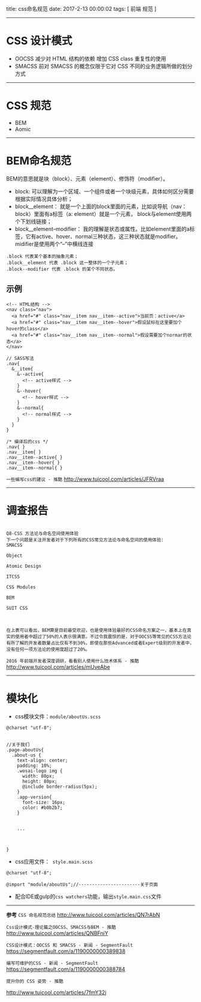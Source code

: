 title: css命名规范
date: 2017-2-13 00:00:02
tags: [ 前端 规范 ]


---
# CSS 设计模式
- OOCSS
减少对 HTML 结构的依赖
增加 CSS class 重复性的使用
- SMACSS
前对 SMACSS 的概念仅限于它对 CSS 不同的业务逻辑所做的划分方式



---
# CSS 规范
- BEM
- Aomic


---
# BEM命名规范

BEM的意思就是块（block）、元素（element）、修饰符（modifier）。


- block: 
可以理解为一个区域、一个组件或者一个块级元素，具体如何区分需要根据实际情况具体分析；
- block__element： 
就是一个上面的block里面的元素，比如说导航（nav：block）里面有a标签（a: element）就是一个元素， block与element使用两个下划线链接；
- block__element–modifier： 
我的理解是状态或属性。比如element里面的a标签，它有active、hover、normal三种状态，这三种状态就是modifier。midifier是使用两个“–”中横线连接


```
.block 代表某个基本的抽象元素；
.block__element 代表 .block 这一整体的一个子元素；
.block--modifier 代表 .block 的某个不同状态。
```


## 示例
```
<!-- HTML结构 -->
<nav class="nav">
  <a href="#" class="nav__item nav__item--active">当前页：active</a>
  <a href="#" class="nav__item nav__item--hover">假设鼠标在这里要加个hover的class</a>
  <a href="#" class="nav__item nav__item--normal">假设需要加个normar的状态</a>
</nav>
```
```
// SASS写法
.nav{
  &__item{
    &--active{
      <!-- active样式 -->
    }
    &--hover{
      <!-- hover样式 -->
    }
    &--normal{
      <!-- normal样式 -->
    }
  }
}
```
```
/* 编译后的css */
.nav{ }
.nav__item{ }
.nav__item--active{ }
.nav__item--hover{ }
.nav__item--normal{ }
```


`一些编写css的建议 - 推酷`
http://www.tuicool.com/articles/JFRVraa


---
# 调查报告
```

Q8-CSS 方法论与命名空间使用体验
下一个问题是关注开发者对于下列所有的CSS常见方法论与命名空间的使用体验:
SMACSS

Object 

Atomic Design

ITCSS

CSS Modules

BEM

SUIT CSS



在上表可以看出，BEM算是目前最受欢迎，也是使用体验最好的CSS命名方案之一，基本上在真实的使用者中超过了50%的人表示很满意。不过令我震惊的是，对于OOCSS等常见的CSS方法论有所了解的开发者数量占比仅有不到30%，即使在那些Advanced或者Expert级别的开发者中，没有任何一项方法论的使用度超过了20%。
```

`2016 年前端开发者深度调研，看看别人使用什么技术体系 - 推酷`
http://www.tuicool.com/articles/mUveAbe


---


# 模块化
- css模块文件：`module/aboutUs.scss`

```
@charset "utf-8";


//关于我们
.page-aboutUs{
  .about-us {
    text-align: center;
    padding: 10%;
    .wosai-logo img {
      width: 80px;
      height: 80px;
      @include border-radius(5px);
    }
    .app-version{
      font-size: 16px;
      color: #b0b2b7;
    }
    

    ...



}
```
-  css应用文件：` style.main.scss`
```
@charset "utf-8";

@import "module/aboutUs";//-----------------------关于页面

```
- 配合IDE或gulp的`css watchers`功能，输出`style.main.css`文件


---
**参考**
`CSS 命名规范总结` 
http://www.tuicool.com/articles/QN7rAbN



`Css设计模式-理论篇之OOCSS、SMACSS与BEM - 推酷`
http://www.tuicool.com/articles/QNBFniY


`CSS设计模式：OOCSS 和 SMACSS - 新闻 - SegmentFault`
https://segmentfault.com/a/1190000000389838


`编写可维护的CSS - 新闻 - SegmentFault`
https://segmentfault.com/a/1190000000388784


`提升你的 CSS 姿势 - 推酷`

http://www.tuicool.com/articles/7fmY32j





